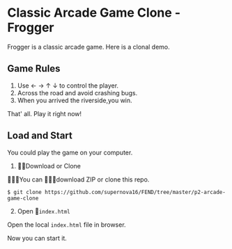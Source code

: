 # Classic Arcade Game Clone - Frogger

Frogger is a classic arcade game. Here is a clonal demo.


## Game Rules

1. Use ←  →  ↑  ↓ to control the player.
2. Across the road and avoid crashing bugs.
3. When you arrived the riverside,you win.

That' all. Play it right now!

## Load and Start

You could play the game on your computer.

1. Download or Clone

You can download ZIP or clone this repo.

```
$ git clone https://github.com/supernova16/FEND/tree/master/p2-arcade-game-clone
```

2. Open `index.html`

Open the local `index.html` file in browser.

Now you can start it.
